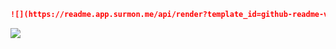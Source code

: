 ```markdown
![](https://readme.app.surmon.me/api/render?template_id=github-readme-views&props.username=<github_username>&svg.width=200&svg.height=50)
```

![](https://readme.app.surmon.me/api/render?template_id=github-readme-views&props.username=surmon-china&svg.width=200&svg.height=50)

